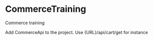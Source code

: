 # CommerceTraining
Commerce training


Add CommerceApi to the project.
Use {URL}/api/cart/get for instance
